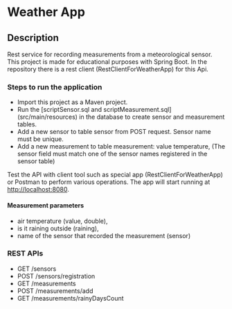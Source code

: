 # Weather App 
## Description
Rest service for recording measurements from a meteorological sensor.
This project is made for educational purposes with Spring Boot. In the repository there is a rest client (RestClientForWeatherApp) for this Api.

### Steps to run the application
- Import this project as a Maven project.
- Run the [scriptSensor.sql and scriptMeasurement.sql]  (src/main/resources) in the database to create sensor and measurement tables.
- Add a new sensor to table sensor from POST request. Sensor name must be unique.
- Add a new measurement to table measurement: value temperature,  (The sensor field must match one of the sensor names registered in the sensor table)

Test the API with client tool such as special app (RestClientForWeatherApp) or Postman to perform various operations.
The app will start running at <http://localhost:8080>.
#### Measurement parameters
- air temperature (value, double),
- is it raining outside (raining),
- name of the sensor that recorded the measurement (sensor)

### REST APIs
- GET /sensors
- POST /sensors/registration
- GET /measurements
- POST /measurements/add
- GET /measurements/rainyDaysCount